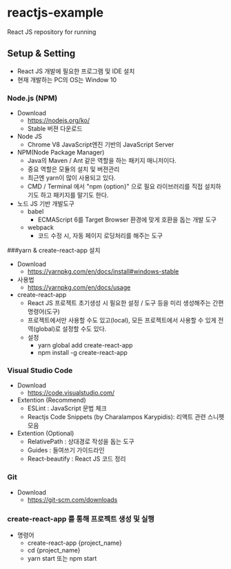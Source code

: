 # reactjs-example
React JS repository for running



## Setup & Setting

- React JS 개발에 필요한 프로그램 및 IDE 설치
- 현재 개발하는 PC의 OS는 Window 10 

###

### Node.js (NPM)

- Download
  - https://nodejs.org/ko/
  - Stable 버젼 다운로드
- Node JS
  - Chrome V8 JavaScript엔진 기반의 JavaScript Server
- NPM(Node Package Manager)
  - Java의 Maven / Ant 같은 역할을 하는 패키지 매니저이다.
  - 중요 역할은 모듈의 설치 및 버젼관리
  - 최근엔 yarn이 많이 사용되고 있다.
  - CMD / Terminal 에서 "npm {option}" 으로 필요 라이브러리를 직접 설치하기도 하고 패키지를 말기도 한다.
- 노드 JS 기반 개발도구
  - babel
    - ECMAScript 6를 Target Browser 환경에 맞게 호환을 돕는 개발 도구
  - webpack
    - 코드 수정 시, 자동 페이지 로딩처리를 해주는 도구



###yarn & create-react-app 설치

- Download
  - https://yarnpkg.com/en/docs/install#windows-stable
- 사용법
  - https://yarnpkg.com/en/docs/usage
- create-react-app
  - React JS 프로젝트 초기생성 시 필요한 설정 / 도구 등을 미리 생성해주는 간편 명령어(도구)
  - 프로젝트에서만 사용할 수도 있고(local), 모든 프로젝트에서 사용할 수 있게 전역(global)로 설정할 수도 있다.
  - 설정
    - yarn global add create-react-app
    - npm install -g create-react-app



### Visual Studio Code

- Download
  - https://code.visualstudio.com/
- Extention (Recommend)
  - ESLint : JavaScript 문법 체크
  - Reactjs Code Snippets (by Charalampos Karypidis): 리액트 관련 스니펫 모음
- Extention (Optional)
  - RelativePath :  상대경로 작성을 돕는 도구
  - Guides : 들여쓰기 가이드라인
  - React-beautify : React JS 코드 정리



### Git

- Download
  - https://git-scm.com/downloads



### create-react-app 를 통해 프로젝트 생성 및 실행

- 명령어
  - create-react-app {project_name}
  - cd {project_name}
  - yarn start 또는 npm start

